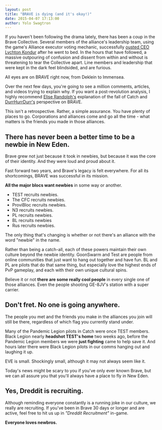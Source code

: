 ```yaml
---
layout: post
title: "BRAVE is dying (and it's okay!)"
date: 2015-04-07 17:13:00
author: Yolo Swagtron
---
```

If you haven't been following the drama lately, there has been a coup in the Brave Collective. Several members of the alliance's leadership team, using the game's Alliance executor voting mechanic, successfully [ousted CEO Lychton Kondur](http://www.reddit.com/r/Bravenewbies/comments/31m3a1/brave_leadership_is_changing/) after he went to bed. In the hours that have followed, a massive outpouring of confusion and dissent from within and without is threatening to tear the Collective apart. Line members and leadership that were kept in the dark feel blindsided, and are furious.

All eyes are on BRAVE right now, from Deklein to Immensea.

Over the next few days, you're going to see a million comments, articles, and videos trying to explain why. If you want a post-revolution analysis, I highly recommend [Elise Randolph's](http://www.reddit.com/r/Eve/comments/31lp7s/catch_a_tale_of_two_braves_a_retrospective_from/) explanation of the fall of Catch and [DurrHurrDurr's](http://www.reddit.com/r/Eve/comments/31shy5/dreddit_ceo_update_space_revolution_edition/) perspective on BRAVE. 

This isn't a retrospective. Rather, a simple assurance. You have plenty of places to go. Corporations and alliances come and go all the time - what matters is the friends you made in those alliances. 

## There has never been a better time to be a newbie in New Eden.

Brave grew not just because it took in newbies, but because it was the core of their identity. And they were loud and proud about it.

Fast forward two years, and Brave's legacy is felt everywhere. For all its shortcomings, BRAVE was successful in its mission.

**All the major blocs want newbies** in some way or another.

* TEST recruits newbies.
* The CFC recruits newbies. 
* ProviBloc recruits newbies.
* N3 recruits newbies.
* PL recruits newbies.
* BL recruits newbies
* Rus recruits newbies.

The only thing that's changing is whether or not there's an alliance with the word "newbie" in the name.

Rather than being a catch-all, each of these powers maintain their own culture beyond the newbie identity. GoonSwarm and Test are people from online communities that just want to hang out together and have fun. BL and PL are pilots that do that same thing, but especially love the highest ends of PvP gameplay, and each with their own unique cultural spins. 

Believe it or not **there are some really cool people** in every single one of those alliances. Even the people shooting GE-8JV's station with a super carrier.

## Don't fret. No one is going anywhere.

The people you met and the friends you make in the alliances you join will still be there, regardless of which flag you currently stand under. 

Many of the Pandemic Legion pilots in Catch were once TEST members. Black Legion nearly **headshot TEST's home** two weeks ago, before the Pandemic Legion members we were **just fighting** came to help save it. And hours later there were Black Legion pilots in our comms hanging out and laughing it up.

EVE is small. Shockingly small, although it may not always seem like it.

Today's news might be scary to you if you've only ever known Brave, but we can all assure you that you'll always have a place to fly in New Eden.

## Yes, Dreddit is recruiting.

Although reminding everyone constantly is a running joke in our culture, we really are recruiting. If you've been in Brave 30 days or longer and are active, feel free to hit us up in _"Dreddit Recruitment"_ in-game.

**Everyone loves newbros.**
